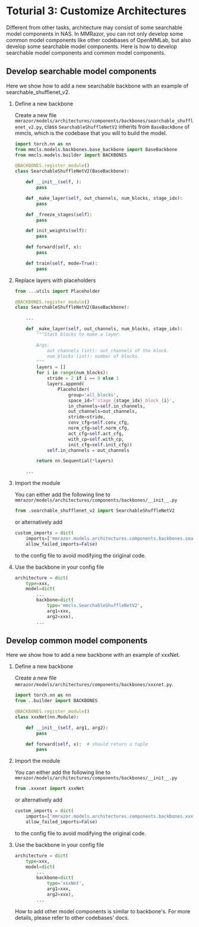# Toturial 3: Customize Architectures

Different from other tasks, architecture may consist of some searchable model components in NAS. In MMRazor, you can not only develop some common model components like other codebases of OpenMMLab, but also develop some searchable model components. Here is how to develop searchable model components and common model components.

## Develop searchable model components

Here we show how to add a new searchable backbone with an example of searchable_shufflenet_v2.

1. Define a new backbone

    Create a new file `mmrazor/models/architectures/components/backbones/searchable_shufflenet_v2.py`, class `SearchableShuffleNetV2` inherits from `BaseBackBone` of mmcls, which is the codebase that you will to build the model.

    ```python
    import torch.nn as nn
    from mmcls.models.backbones.base_backbone import BaseBackbone
    from mmcls.models.builder import BACKBONES

    @BACKBONES.register_module()
    class SearchableShuffleNetV2(BaseBackbone):

        def __init__(self, ):
            pass

        def _make_layer(self, out_channels, num_blocks, stage_idx):
            pass

        def _freeze_stages(self):
            pass

        def init_weights(self):
            pass

        def forward(self, x):
            pass

        def train(self, mode=True):
            pass

    ```

2. Replace layers with placeholders

    ```python
    from ...utils import Placeholder

    @BACKBONES.register_module()
    class SearchableShuffleNetV2(BaseBackbone):

        ...

        def _make_layer(self, out_channels, num_blocks, stage_idx):
            """Stack blocks to make a layer.

            Args:
                out_channels (int): out_channels of the block.
                num_blocks (int): number of blocks.
            """
            layers = []
            for i in range(num_blocks):
                stride = 2 if i == 0 else 1
                layers.append(
                    Placeholder(
                        group='all_blocks',
                        space_id=f'stage_{stage_idx}_block_{i}',
                        in_channels=self.in_channels,
                        out_channels=out_channels,
                        stride=stride,
                        conv_cfg=self.conv_cfg,
                        norm_cfg=self.norm_cfg,
                        act_cfg=self.act_cfg,
                        with_cp=self.with_cp,
                        init_cfg=self.init_cfg))
                self.in_channels = out_channels

            return nn.Sequential(*layers)

        ...

    ```

3. Import the module

    You can either add the following line to `mmrazor/models/architectures/components/backbones/__init__.py`

    ```python
    from .searchable_shufflenet_v2 import SearchableShuffleNetV2
    ```

    or alternatively add

    ```python
    custom_imports = dict(
        imports=['mmrazor.models.architectures.components.backbones.searchable_shufflenet_v2'],
        allow_failed_imports=False)
    ```

    to the config file to avoid modifying the original code.

4. Use the backbone in your config file

    ```python
    architecture = dict(
        type=xxx,
        model=dict(
            ...
            backbone=dict(
                type='mmcls.SearchableShuffleNetV2',
                arg1=xxx,
                arg2=xxx),
            ...
    ```

## Develop common model components

Here we show how to add a new backbone with an example of xxxNet.

1. Define a new backbone

    Create a new file `mmrazor/models/architectures/components/backbones/xxxnet.py`.

    ```python
    import torch.nn as nn
    from ..builder import BACKBONES

    @BACKBONES.register_module()
    class xxxNet(nn.Module):

        def __init__(self, arg1, arg2):
            pass

        def forward(self, x):  # should return a tuple
            pass
    ```

2. Import the module

    You can either add the following line to `mmrazor/models/architectures/components/backbones/__init__.py`

    ```python
    from .xxxnet import xxxNet
    ```

    or alternatively add

    ```python
    custom_imports = dict(
        imports=['mmrazor.models.architectures.components.backbones.xxxnet'],
        allow_failed_imports=False)
    ```

    to the config file to avoid modifying the original code.

3. Use the backbone in your config file

    ```python
    architecture = dict(
        type=xxx,
        model=dict(
            ...
            backbone=dict(
                type='xxxNet',
                arg1=xxx,
                arg2=xxx),
            ...
    ```

    How to add other model components is similar to backbone's. For more details, please refer to other codebases' docs.
